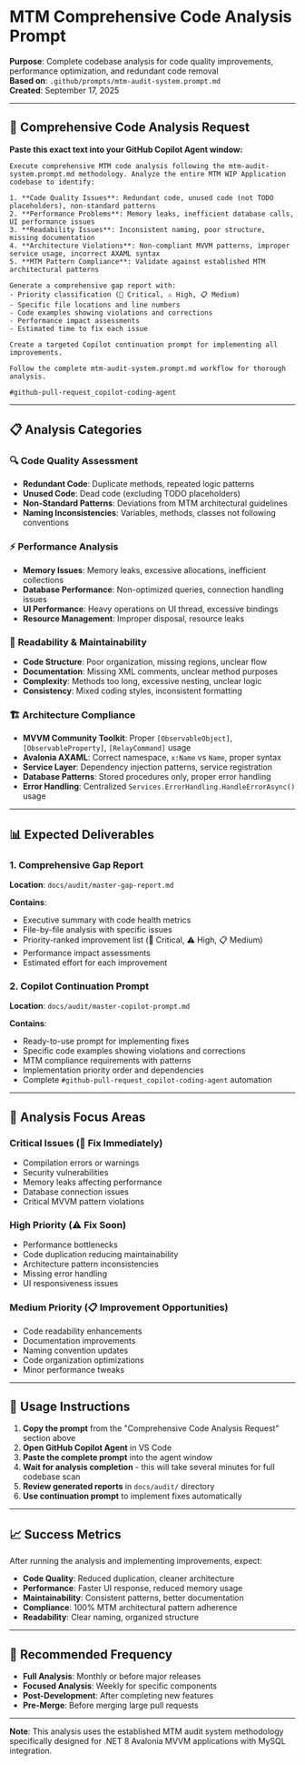 # MTM Comprehensive Code Analysis Prompt

**Purpose**: Complete codebase analysis for code quality improvements, performance optimization, and redundant code removal  
**Based on**: `.github/prompts/mtm-audit-system.prompt.md`  
**Created**: September 17, 2025  

---

## 🎯 Comprehensive Code Analysis Request

**Paste this exact text into your GitHub Copilot Agent window:**

```text
Execute comprehensive MTM code analysis following the mtm-audit-system.prompt.md methodology. Analyze the entire MTM WIP Application codebase to identify:

1. **Code Quality Issues**: Redundant code, unused code (not TODO placeholders), non-standard patterns
2. **Performance Problems**: Memory leaks, inefficient database calls, UI performance issues  
3. **Readability Issues**: Inconsistent naming, poor structure, missing documentation
4. **Architecture Violations**: Non-compliant MVVM patterns, improper service usage, incorrect AXAML syntax
5. **MTM Pattern Compliance**: Validate against established MTM architectural patterns

Generate a comprehensive gap report with:
- Priority classification (🚨 Critical, ⚠️ High, 📋 Medium)
- Specific file locations and line numbers
- Code examples showing violations and corrections
- Performance impact assessments
- Estimated time to fix each issue

Create a targeted Copilot continuation prompt for implementing all improvements.

Follow the complete mtm-audit-system.prompt.md workflow for thorough analysis.

#github-pull-request_copilot-coding-agent
```

---

## 📋 Analysis Categories

### 🔍 **Code Quality Assessment**

- **Redundant Code**: Duplicate methods, repeated logic patterns
- **Unused Code**: Dead code (excluding TODO placeholders)
- **Non-Standard Patterns**: Deviations from MTM architectural guidelines
- **Naming Inconsistencies**: Variables, methods, classes not following conventions

### ⚡ **Performance Analysis**

- **Memory Issues**: Memory leaks, excessive allocations, inefficient collections
- **Database Performance**: Non-optimized queries, connection handling issues
- **UI Performance**: Heavy operations on UI thread, excessive bindings
- **Resource Management**: Improper disposal, resource leaks

### 📖 **Readability & Maintainability**

- **Code Structure**: Poor organization, missing regions, unclear flow
- **Documentation**: Missing XML comments, unclear method purposes
- **Complexity**: Methods too long, excessive nesting, unclear logic
- **Consistency**: Mixed coding styles, inconsistent formatting

### 🏗️ **Architecture Compliance**

- **MVVM Community Toolkit**: Proper `[ObservableObject]`, `[ObservableProperty]`, `[RelayCommand]` usage
- **Avalonia AXAML**: Correct namespace, `x:Name` vs `Name`, proper syntax
- **Service Layer**: Dependency injection patterns, service registration
- **Database Patterns**: Stored procedures only, proper error handling
- **Error Handling**: Centralized `Services.ErrorHandling.HandleErrorAsync()` usage

---

## 📊 Expected Deliverables

### 1. **Comprehensive Gap Report**

**Location**: `docs/audit/master-gap-report.md`

**Contains**:

- Executive summary with code health metrics
- File-by-file analysis with specific issues
- Priority-ranked improvement list (🚨 Critical, ⚠️ High, 📋 Medium)
- Performance impact assessments
- Estimated effort for each improvement

### 2. **Copilot Continuation Prompt**

**Location**: `docs/audit/master-copilot-prompt.md`

**Contains**:

- Ready-to-use prompt for implementing fixes
- Specific code examples showing violations and corrections
- MTM compliance requirements with patterns
- Implementation priority order and dependencies
- Complete `#github-pull-request_copilot-coding-agent` automation

---

## 🎯 Analysis Focus Areas

### **Critical Issues** (🚨 Fix Immediately)

- Compilation errors or warnings
- Security vulnerabilities
- Memory leaks affecting performance
- Database connection issues
- Critical MVVM pattern violations

### **High Priority** (⚠️ Fix Soon)

- Performance bottlenecks
- Code duplication reducing maintainability
- Architecture pattern inconsistencies
- Missing error handling
- UI responsiveness issues

### **Medium Priority** (📋 Improvement Opportunities)

- Code readability enhancements
- Documentation improvements
- Naming convention updates
- Code organization optimizations
- Minor performance tweaks

---

## 🚀 Usage Instructions

1. **Copy the prompt** from the "Comprehensive Code Analysis Request" section above
2. **Open GitHub Copilot Agent** in VS Code
3. **Paste the complete prompt** into the agent window
4. **Wait for analysis completion** - this will take several minutes for full codebase scan
5. **Review generated reports** in `docs/audit/` directory
6. **Use continuation prompt** to implement fixes automatically

---

## 📈 Success Metrics

After running the analysis and implementing improvements, expect:

- **Code Quality**: Reduced duplication, cleaner architecture
- **Performance**: Faster UI response, reduced memory usage
- **Maintainability**: Consistent patterns, better documentation
- **Compliance**: 100% MTM architectural pattern adherence
- **Readability**: Clear naming, organized structure

---

## 🔄 Recommended Frequency

- **Full Analysis**: Monthly or before major releases
- **Focused Analysis**: Weekly for specific components
- **Post-Development**: After completing new features
- **Pre-Merge**: Before merging large pull requests

---

**Note**: This analysis uses the established MTM audit system methodology specifically designed for .NET 8 Avalonia MVVM applications with MySQL integration.
